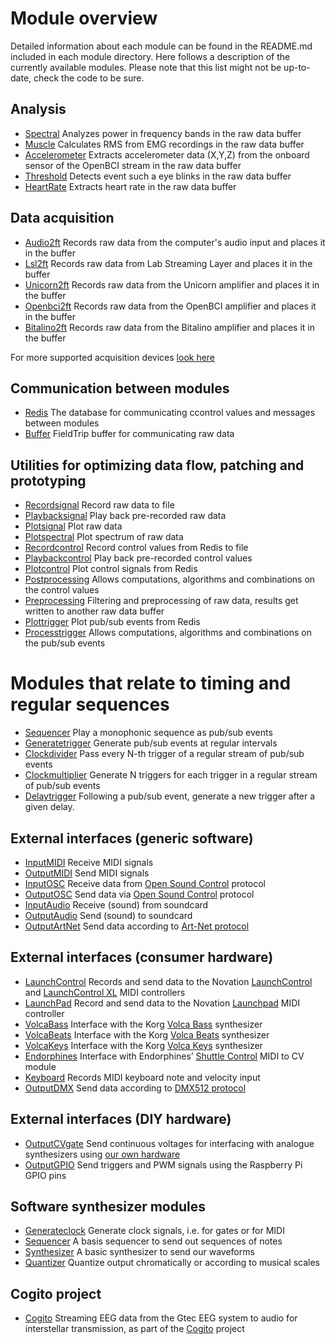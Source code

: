 # Module overview

Detailed information about each module can be found in the README.md included in each module directory. Here follows a description of the currently available modules. Please note that this list might not be up-to-date, check the code to be sure.

## Analysis

- [Spectral](../src/module/spectral) Analyzes power in frequency bands in the raw data buffer
- [Muscle](../src/module/muscle) Calculates RMS from EMG recordings in the raw data buffer
- [Accelerometer](../src/module/accelerometer) Extracts accelerometer data (X,Y,Z) from the onboard sensor of the OpenBCI stream in the raw data buffer
- [Threshold](../src/module/threshold) Detects event such a eye blinks in the raw data buffer
- [HeartRate](../src/module/heartrate) Extracts heart rate in the raw data buffer

## Data acquisition

- [Audio2ft](../src/module/audio2ft) Records raw data from the computer's audio input and places it in the buffer
- [Lsl2ft](../src/module/lsl2ft) Records raw data from Lab Streaming Layer and places it in the buffer
- [Unicorn2ft](../src/module/unicorn2ft) Records raw data from the Unicorn amplifier and places it in the buffer
- [Openbci2ft](openbci.md) Records raw data from the OpenBCI amplifier and places it in the buffer
- [Bitalino2ft](../src/module/bitalino2ft) Records raw data from the Bitalino amplifier and places it in the buffer


For more supported acquisition devices [look here](http://www.fieldtriptoolbox.org/development/realtime/implementation)

## Communication between modules

- [Redis](../src/module/Redis) The database for communicating ccontrol values and messages between modules
- [Buffer](../src/module/buffer) FieldTrip buffer for communicating raw data

## Utilities for optimizing data flow, patching and prototyping

- [Recordsignal](../src/module/recordsignal) Record raw data to file
- [Playbacksignal](../src/module/playbacksignal) Play back pre-recorded raw data
- [Plotsignal](../src/module/plotsignal) Plot raw data
- [Plotspectral](../src/module/plotspectral) Plot spectrum of raw data
- [Recordcontrol](../src/module/recordcontrol) Record control values from Redis to file
- [Playbackcontrol](../src/module/playbackcontrol) Play back pre-recorded control values
- [Plotcontrol](../src/module/plotcontrol) Plot control signals from Redis
- [Postprocessing](../src/module/postprocessing) Allows computations, algorithms and combinations on the control values
- [Preprocessing](../src/module/preprocessing) Filtering and preprocessing of raw data, results get written to another raw data buffer
- [Plottrigger](../src/module/plottrigger) Plot pub/sub events from Redis
- [Processtrigger](../src/module/processtrigger) Allows computations, algorithms and combinations on the pub/sub events

# Modules that relate to timing and regular sequences

- [Sequencer](../src/module/sequencer) Play a monophonic sequence as pub/sub events
- [Generatetrigger](../src/module/generatetrigger) Generate pub/sub events at regular intervals
- [Clockdivider](../src/module/clockdivider) Pass every N-th trigger of a regular stream of pub/sub events
- [Clockmultiplier](../src/module/clockmultiplier) Generate N triggers for each trigger in a regular stream of pub/sub events
- [Delaytrigger](../src/module/delaytrigger) Following a pub/sub event, generate a new trigger after a given delay.

## External interfaces (generic software)

- [InputMIDI](../src/module/inputmidi) Receive MIDI signals
- [OutputMIDI](../src/module/outputmidi) Send MIDI signals
- [InputOSC](../src/module/inputosc) Receive data from [Open Sound Control](http://opensoundcontrol.org/introduction-osc) protocol
- [OutputOSC](../src/module/outputosc) Send data via [Open Sound Control](http://opensoundcontrol.org/introduction-osc) protocol
- [InputAudio](../src/module/InputAudio) Receive (sound) from soundcard
- [OutputAudio](../src/module/outputaudio) Send (sound) to soundcard
- [OutputArtNet](../src/module/outputartnet) Send data according to [Art-Net protocol](https://en.wikipedia.org/wiki/Art-Net)

## External interfaces (consumer hardware)

- [LaunchControl](../src/module/launchcontrol) Records and send data to the Novation [LaunchControl](https://global.novationmusic.com/launch/launch-control) and [LaunchControl XL](https://global.novationmusic.com/launch/launch-control-xl) MIDI controllers
- [LaunchPad](../src/module/launchpad) Record and send data to the Novation [Launchpad](https://global.novationmusic.com/launch/launchpad) MIDI controller
- [VolcaBass](../src/module/volcabass) Interface with the Korg [Volca Bass](http://www.korg.com/us/products/dj/volca_bass/) synthesizer
- [VolcaBeats](../src/module/volcabeats) Interface with the Korg [Volca Beats](http://www.korg.com/us/products/dj/volca_beats/) synthesizer
- [VolcaKeys](../src/module/volcakeys) Interface with the Korg [Volca Keys](http://www.korg.com/us/products/dj/volca_keys/) synthesizer
- [Endorphines](../src/module/endorphines) Interface with Endorphines’ [Shuttle Control](https://endorphin.es/endorphin.es--modules.html) MIDI to CV module
- [Keyboard](../src/module/keyboard) Records MIDI keyboard note and velocity input
- [OutputDMX](../src/module/outputdmx) Send data according to [DMX512 protocol](https://en.wikipedia.org/wiki/DMX512)

## External interfaces (DIY hardware)

- [OutputCVgate](../src/module/outputcvgate) Send continuous voltages for interfacing with analogue synthesizers using [our own hardware](https://github.com/eegsynth/eegsynth-hardware)
- [OutputGPIO](../src/module/outputgpio) Send triggers and PWM signals using the Raspberry Pi GPIO pins

## Software synthesizer modules

- [Generateclock](../src/module/generateclock) Generate clock signals, i.e. for gates or for MIDI
- [Sequencer](../src/module/sequencer) A basis sequencer to send out sequences of notes
- [Synthesizer](../src/module/synthesizer) A basic synthesizer to send our waveforms
- [Quantizer](../src/module/quantizer) Quantize output chromatically or according to musical scales

## Cogito project

- [Cogito](../src/module/cogito) Streaming EEG data from the Gtec EEG system to audio for interstellar transmission, as part of the [Cogito](http://www.cogitoinspace.org/) project
